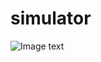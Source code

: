 # simulator

![Image text]([https://raw.github.com/yourName/repositpry/master/yourprojectName/img-folder/test.jpg](https://github.com/houzhuocs/simulator/blob/main/mulgif.gif)https://github.com/houzhuocs/simulator/blob/main/mulgif.gif)
